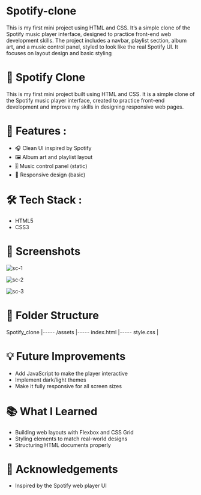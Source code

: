 # Spotify-clone
This is my first mini project using HTML and CSS. It’s a simple clone of the Spotify music player interface, designed to practice front-end web development skills. The project includes a navbar, playlist section, album art, and a music control panel, styled to look like the real Spotify UI. It focuses on layout design and basic styling
# 🎵 Spotify Clone

This is my first mini project built using HTML and CSS. It is a simple clone of the Spotify music player interface, created to practice front-end development and improve my skills in designing responsive web pages.

# 🚀 Features :

- 🎧 Clean UI inspired by Spotify
- 🖼️ Album art and playlist layout
- 🎚️ Music control panel (static)
- 📱 Responsive design (basic)

# 🛠️ Tech Stack :

- HTML5
- CSS3

# 📸 Screenshots

![sc-1](https://github.com/user-attachments/assets/bf34934b-7bb4-4ef3-85e0-4796ec6098d5)

![sc-2](https://github.com/user-attachments/assets/1e9396cf-45dc-45c4-8eda-0d02eb73494b)

![sc-3](https://github.com/user-attachments/assets/d339f9cf-0877-4fba-b47e-70cc9a7b2c6d)


# 📁 Folder Structure

Spotify_clone
 |----- /assets
 |----- index.html
 |----- style.css
 |


 # 💡 Future Improvements

- Add JavaScript to make the player interactive
- Implement dark/light themes
- Make it fully responsive for all screen sizes

# 📚 What I Learned

- Building web layouts with Flexbox and CSS Grid
- Styling elements to match real-world designs
- Structuring HTML documents properly

# 🙌 Acknowledgements

- Inspired by the Spotify web player UI

